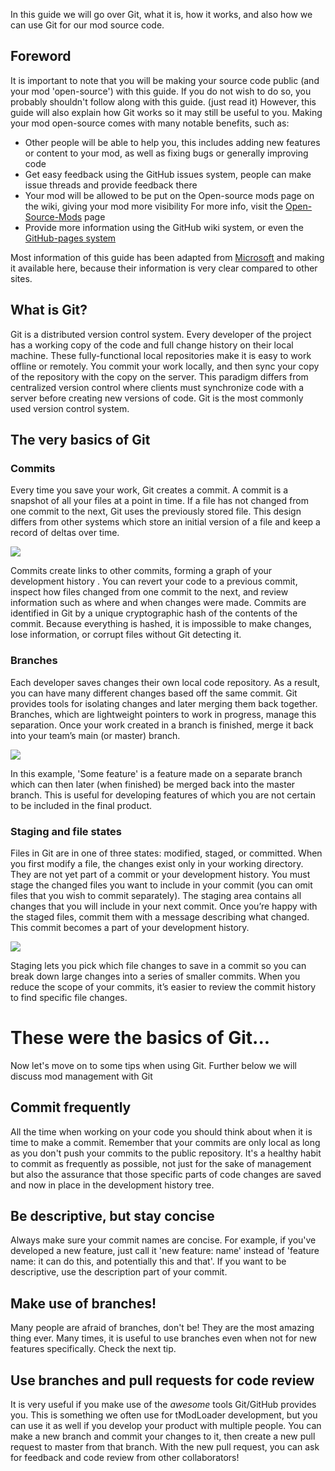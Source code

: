 In this guide we will go over Git, what it is, how it works, and also how we can use Git for our mod source code.

## Foreword
It is important to note that you will be making your source code public (and your mod 'open-source') with this guide. If you do not wish to do so, you probably shouldn't follow along with this guide. (just read it) However, this guide will also explain how Git works so it may still be useful to you. Making your mod open-source comes with many notable benefits, such as:
* Other people will be able to help you, this includes adding new features or content to your mod, as well as fixing bugs or generally improving code
* Get easy feedback using the GitHub issues system, people can make issue threads and provide feedback there
* Your mod will be allowed to be put on the Open-source mods page on the wiki, giving your mod more visibility
For more info, visit the [Open-Source-Mods](Open-Source-Mods) page
* Provide more information using the GitHub wiki system, or even the [GitHub-pages system](https://pages.github.com/)

Most information of this guide has been adapted from [Microsoft](https://www.visualstudio.com/learn/what-is-git/) and making it available here, because their information is very clear compared to other sites.

## What is Git?
Git is a distributed version control system. Every developer of the project has a working copy of the code and full change history on their local machine. These fully-functional local repositories make it is easy to work offline or remotely. You commit your work locally, and then sync your copy of the repository with the copy on the server. This paradigm differs from centralized version control where clients must synchronize code with a server before creating new versions of code. Git is the most commonly used version control system.

## The very basics of Git
### Commits
Every time you save your work, Git creates a commit. A commit is a snapshot of all your files at a point in time. If a file has not changed from one commit to the next, Git uses the previously stored file. This design differs from other systems which store an initial version of a file and keep a record of deltas over time.

![](https://www.visualstudio.com/wp-content/uploads/2016/10/linear_straight_line.png)

Commits create links to other commits, forming a graph of your development history . You can revert your code to a previous commit, inspect how files changed from one commit to the next, and review information such as where and when changes were made. Commits are identified in Git by a unique cryptographic hash of the contents of the commit. Because everything is hashed, it is impossible to make changes, lose information, or corrupt files without Git detecting it.

### Branches
Each developer saves changes their own local code repository. As a result, you can have many different changes based off the same commit. Git provides tools for isolating changes and later merging them back together. Branches, which are lightweight pointers to work in progress, manage this separation.  Once your work created in a branch is finished, merge it back into your team’s main (or master) branch.

![](https://www.visualstudio.com/wp-content/uploads/2016/10/branching_line.png)

In this example, 'Some feature' is a feature made on a separate branch which can then later (when finished) be merged back into the master branch. This is useful for developing features of which you are not certain to be included in the final product.

### Staging and file states
Files in Git are in one of three states: modified, staged, or committed. When you first modify a file, the changes exist only in your working directory. They are not yet part of a commit or your development history. You must stage the changed files you want to include in your commit (you can omit files that you wish to commit separately). The staging area contains all changes that you will include in your next commit. Once you’re happy with the staged files, commit them with a message describing what changed. This commit becomes a part of your development history.

![](https://www.visualstudio.com/wp-content/uploads/2016/10/file_status_lifecycle.2.png)

Staging lets you pick which file changes to save in a commit so you can break down large changes into a series of smaller commits. When you reduce the scope of your commits, it’s easier to review the commit history to find specific file changes.

# These were the basics of Git...
Now let's move on to some tips when using Git. Further below we will discuss mod management with Git

## Commit frequently
All the time when working on your code you should think about when it is time to make a commit. Remember that your commits are only local as long as you don't push your commits to the public repository. It's a healthy habit to commit as frequently as possible, not just for the sake of management but also the assurance that those specific parts of code changes are saved and now in place in the development history tree.

## Be descriptive, but stay concise
Always make sure your commit names are concise. For example, if you've developed a new feature, just call it 'new feature: name' instead of 'feature name: it can do this, and potentially this and that'. If you want to be descriptive, use the description part of your commit.

## Make use of branches!
Many people are afraid of branches, don't be! They are the most amazing thing ever. Many times, it is useful to use branches even when not for new features specifically. Check the next tip.

## Use branches and pull requests for code review
It is very useful if you make use of the _awesome_ tools Git/GitHub provides you. This is something we often use for tModLoader development, but you can use it as well if you develop your product with multiple people. You can make a new branch and commit your changes to it, then create a new pull request to master from that branch. With  the new pull request, you can ask for feedback and code review from other collaborators!